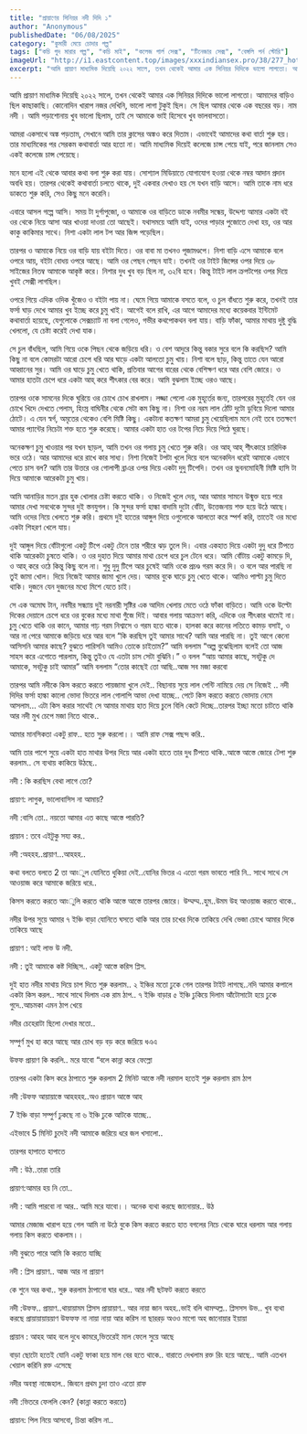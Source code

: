```yaml
---
title: "প্রায়াণের সিনিয়র নদী দিদি ১"
author: "Anonymous"
publishedDate: "06/08/2025"
category: "কুমারী মেয়ে চোদার গল্প"
tags: ["কচি গুদ মারার গল্প", "কচি মাই", "কলেজ গার্ল সেক্স", "টিনেজার সেক্স", "বেঙ্গলি পর্ন স্টোরি"]
imageUrl: "http://i1.eastcontent.top/images/xxxindiansex.pro/38/277_hot_with.jpg"
excerpt: "আমি প্রায়াণ মাধ্যমিক দিয়েছি ২০২২ সালে, তখন থেকেই আমার এক সিনিয়র দিদিকে ভালো লাগতো। আমাদের বাড়িও ছিল কাছাকাছি। কোনোদিন খারাপ নজর দেখিনি, ভালো লাগা টুকুই ছিল। সে ছিল আমার থেকে এক বছরের বড়। নাম নদী ।..."
---
```


আমি প্রায়াণ মাধ্যমিক দিয়েছি ২০২২ সালে, তখন থেকেই আমার এক সিনিয়র দিদিকে ভালো লাগতো। আমাদের বাড়িও ছিল কাছাকাছি। কোনোদিন খারাপ নজর দেখিনি, ভালো লাগা টুকুই ছিল। সে ছিল আমার থেকে এক বছরের বড়। নাম নদী । আমি পড়াশোনায় খুব ভালো ছিলাম, তাই সে আমাকে ভাই হিসেবে খুব ভালবাসতো।


আমরা একসাথে অঙ্ক পড়তাম, সেখানে আমি তার ক্লাসের অঙ্কও করে দিতাম। এভাবেই আমাদের কথা বার্তা শুরু হয়। তার মাধ্যমিকের পর সেরকম কথাবার্তা আর হতো না। আমি মাধ্যমিক দিয়েই কলেজে চান্স পেয়ে যাই, পরে জানলাম সেও একই কলেজে চান্স পেয়েছে।


মনে হলো এই থেকে আবার কথা বলা শুরু করা যায়। সোশ্যাল মিডিয়াতে যোগাযোগ হওয়া থেকে নম্বর আদান প্রদান অবধি হয়। তারপর থেকেই কথাবার্তা চলতে থাকে, দুই একবার দেখাও হয় সে যখন বাড়ি আসে। আমি তাকে নাম ধরে ডাকতে শুরু করি, সেও কিছু মনে করেনি।


এবারে আসল গল্পে আসি। সময় টা দুর্গাপুজো, ও আমাকে ওর বাড়িতে ডাকে নবমীর সন্ধেয়, উদ্দেশ্য আমার একটা বই ওর থেকে নিয়ে আসা আর খাওয়া দাওয়া তো আছেই। যথাসময়ে আমি যাই, ওদের পাড়ার পুজোতে দেখা হয়, ওর আর কাকু কাকিমার সাথে। নিশা একটা লাল টপ আর জিন্স পড়েছিল।


তারপর ও আমাকে নিয়ে ওর বাড়ি যায় বইটা দিতে। ওর বাবা মা তখনও পূজামণ্ডপে। নিশা বাড়ি এসে আমাকে বলে ওপরে আয়, বইটা বোধয় ওপরে আছে। আমি ওর পেছন পেছন যাই। তখনই ওর টাইট জিন্সের ওপর দিয়ে ৩৮ সাইজের নিতম্ব আমাকে আকৃষ্ট করে। নিশার দুধ খুব বড় ছিল না, ৩২বি হবে। কিন্তু টাইট লাল ক্রপটপের ওপর দিয়ে খুবই সেক্সী লাগছিল।


ওপরে গিয়ে এদিক ওদিক খুঁজেও ও বইটা পায় না। ঘেমে গিয়ে আমাকে বসতে বলে, ও চুল বাঁধতে শুরু করে, তখনই তার ফর্সা ঘাড় দেখে আমার খুব ইচ্ছে করে চুমু খাই। আগেই বলে রাখি, এর আগে আমাদের মধ্যে কয়েকবার ইন্টিমেট কথাবার্তা হয়েছে, যেগুলোকে সেক্সচ্যাট না বলা গেলেও, গভীর কথপোকথন বলা যায়। বাড়ি ফাঁকা, আমার মাথায় দুষ্টু বুদ্ধি খেললো, যে চেষ্টা করেই দেখা যাক।


সে চুল বাঁধছিল, আমি গিয়ে ওকে পিছন থেকে জড়িয়ে ধরি। ও বেশ আদুরে কিন্তু বকার সুরে বলে কি করছিস? আমি কিছু না বলে কোমরটা আরো চেপে ধরি আর ঘাড়ে একটা আলতো চুমু খায়। নিশা বলে ছাড়, কিন্তু তাতে যেন আরো আহ্বানের সুর। আমি ওর ঘাড়ে চুমু খেতে থাকি, প্রতিবার আগের বারের থেকে বেশিক্ষণ ধরে আর বেশি জোরে। ও আমার হাতটা চেপে ধরে একটা আহ্ করে শীৎকার বের করে। আমি বুঝলাম ইচ্ছে ওরও আছে।


তারপর ওকে সামনের দিকে ঘুরিয়ে ওর চোখে চোখ রাখলাম। লজ্জা পেলো এক মুহূর্তের জন্য, তারপরের মুহূর্তেই যেন ওর চোখে খিদে দেখতে পেলাম, হিংস্র বাঘিনীর থেকে সেটা কম কিছু না। নিশা ওর নরম লাল ঠোঁট দুটো ডুবিয়ে দিলো আমার ঠোটে। এ যেন স্বর্গ, অমৃতের থেকেও বেশি মিষ্টি কিছু। একটানা কতক্ষণ আমরা চুমু খেয়েছিলাম মনে নেই তবে ততক্ষণে আমার প্যান্টের নিচেটা শক্ত হতে শুরু করেছে। আমার একটা হাত ওর টপের নিচে দিয়ে পিঠে ঘুরছে।


অনেকক্ষণ চুমু খাওয়ার পর যখন ছাড়ল, আমি তখন ওর গলায় চুমু খেতে শুরু করি। ওর আহ্ আহ্ শীৎকারে চারিদিক ভরে ওঠে। আর আমাদের ধরে রাখে কার সাধ্য। নিশা নিজেই টপটা খুলে দিয়ে বলে অনেকদিন ধরেই আমাকে এভাবে পেতে চাস বল? আমি তার উত্তরে ওর গোলাপী ব্রাএর ওপর দিয়ে একটা দুদু টিপেদি। তখন ওর ভুবনমোহিনী মিষ্টি হাসি টা দিয়ে আমাকে আরেকটা চুমু খায়।


আমি আনাড়ির মতন ব্রার হুক খোলার চেষ্টা করতে থাকি। ও নিজেই খুলে দেয়, আর আমার সামনে উন্মুক্ত হয়ে পরে আমার দেখা সবথেকে সুন্দর দুই স্তনযুগল। কি সুন্দর ফর্সা হাল্কা বাদামি দুটো বোঁটা, উত্তেজনায় শক্ত হয়ে উঠে আছে। আমি ওদের নিয়ে খেলতে শুরু করি। প্রথমে দুই হাতের আঙ্গুল দিয়ে ওগুলোকে আলতো করে স্পর্শ করি, তাতেই ওর মধ্যে একটা শিহরণ খেলে যায়।


দুই আঙ্গুল দিয়ে বোঁটাগুলো একটু টিপে একটু টেনে তার শরীরে ঝড় তুলে দি। এবার একহাত দিয়ে একটা দুদু ধরে টিপতে থাকি আরেকটা চুষতে থাকি। ও ওর দুহাত দিয়ে আমার মাথা চেপে ধরে চুল টেনে ধরে। আমি বোঁটায় একটু কামড়ে দি, ও আহ্ করে ওঠে কিন্তু কিছু বলে না। শুধু দুদু টিপে আর চুষেই আমি ওকে প্রচণ্ড গরম করে দি। ও বলে আর পারছি না তুই জামা খোল। দিয়ে নিজেই আমার জামা খুলে দেয়। আমার বুকে ঘাড়ে চুমু খেতে থাকে। আমিও পাল্টা চুমু দিতে থাকি। দুজনে যেন দুজনের মধ্যে মিশে যেতে চাই।


সে এক অমোঘ টান, নবমীর সন্ধ্যায় দুই নরনারী সৃষ্টির এক আদিম খেলায় মেতে ওঠে ফাঁকা বাড়িতে। আমি ওকে উল্টো দিকের দেয়ালে চেপে ধরে ওর বুকের মধ্যে মাথা গুঁজে দিই। আবার গলায় আক্রমণ করি, এদিকে ওর শীৎকার থামেই না। চুমু খেতে থাকি ওর কানে, আমার গাঢ় গরম নিশ্বাসে ও গরম হতে থাকে। হালকা করে কানের লতিতে কামড় বসাই, ও আর না পেরে আমাকে জড়িয়ে ধরে আর বলে “কি করছিস তুই আমার সাথে? আমি আর পারছি না। তুই আগে কেনো আসিসনি আমার কাছে? বুঝতে পারিসনি আমিও তোকে চাইতাম?” আমি বললাম “অল্প বুঝেছিলাম বলেই তো আজ সাহস করে এগোতে পারলাম, কিন্তু তুইও যে এতটা চাস সেটা বুঝিনি।” ও বলল “আয় আমার কাছে, সবটুকু দে আমাকে, সবটুকু চাই আমার” আমি বললাম “তোর কাছেই তো আছি..আজ সব মজা করবো


তারপর আমি নদীকে কিস করতে করতে পায়জামা খুলে দেই.. বিছানায় সুয়ে লাল পেন্টি নামিয়ে দেয় সে নিজেই .. নদী দিদির ফর্সা হাল্কা কালো ভোদা ভিতরে লাল গোলাপি আভা দেখা যাচ্ছে.. পেটে কিস করতে করতে ভোদায় নেমে আসলাম… এটা কিস করার সাথেই সে আমার মাথায় হাত দিয়ে চুলে বিলি কেটে দিচ্ছে..তারপর ইচ্ছা মতো চাটতে থাকি আর নদী মুখ চেপে মজা নিতে থাকে..


আমার মানসিকতা একটু রাফ.. হতে সুরু করলো।। আমি রাফ সেক্স পছন্দ করি..


আমি তার পাশে সুয়ে একটা হাত মাথার উপর দিয়ে আর একটা হাতে তার দুধ টিপতে থাকি..আস্তে আস্তে জোরে টেপা শুরু করলাম.. সে ব্যথায় কাকিয়ে উঠছে..


নদী : কি করছিস বেথা লাগে তো?


প্রায়াণ: লাগুক, ভালোবাসিস না আমায়?


নদী :বাসি তো.. নয়তো আমার এত কাছে আস্তে পারতি?


প্রায়ান : তবে এইটুকু সয্য কর..


নদী :অহহহ..প্রায়াণ…আহহহ..

কথা বলতে বলতে 2 তা আংুল যোনিতে ধুকিয়া দেই..যোনির ভিতর এ এতো গরম ভাবতে পারি নি.. সাথে সাথে সে আওয়াজ করে আমাকে জরিয়ে ধরে..


কিসস করতে করতে আংুলি করতে থাকি আস্তে আস্তে তারপর জোরে। উম্মম্ম..হুম..উমম উহ আওয়াজ করতে থাকে..


নদীর উপর সুয়ে আমার ৭ ইঞ্চি বাড়া যোনিতে ঘসতে থাকি আর তার চখের দিকে তাকিয়ে দেখি ভেজা চোখে আমার দিকে তাকিয়ে আছে


প্রায়াণ : আই লাভ উ নদী.


নদী : তুই আমাকে কষ্ট দিচ্ছিস.. একটু আস্তে করিস প্লিস.


দুই হাত নদীর মাথায় দিয়ে চাপ দিতে শুরু করলাম.. ২ ইঞ্চির মতো ঢুকে গেল তারপর টাইট লাগছে..নদি আমার কপালে একটা কিস করল.. সাথে সাথে দিলাম এক রাম ঠাপ.. ৭ ইঞ্চি বাড়ার ৫ ইঞ্চি ঢুকিয়ে দিলাম আঁটোসাটো হয়ে ঢুকে গুদে..আচমকা এমন ঠাপ খেয়ে

নদীর চেহেরাটা ছিলো দেখার মতো..


সম্পুর্ণ মুখ হা করে আছে আর চোখ বড় বড় করে জরিয়ে ধএএ

উফফ প্রায়াণ কি করলি.. মরে যাবো “বলে কান্না করে ফেল্লো

তারপর একটা কিস করে ঠাপাতে শুরু করলাম 2 মিনিট আস্তে নদী নরমাল হতেই শুরু করলাম রাম ঠাপ


নদী :উফফ আয়ায়াস্তে আহহহহ..অও প্রায়ান আস্তে আহ

7 ইঞ্চি বাড়া সম্পুর্ণ ঢুকছে না ৬ ইঞ্চি ঢুকে আটকে যাচ্ছে..


এইভাবে 5 মিনিট চুদেই নদী আমাকে জরিয়ে ধরে জল খসালো..

তারপর হাপাতে হাপাতে


নদী : উঠ..তারা তারি


প্রায়াণ:আমার হয় নি তো..


নদী : আমি পারবো না আর.. আমি মরে যাবো।। অনেক ব্যথা করছে জানোয়ার.. উঠ


আমার মেজাজ খারাপ হয়ে গেল আমি না উঠে বুকে কিস করতে করতে হাত বগলের নিচে থেকে ঘারে ধরলাম আর গলায় গলায় কিস করতে থাকলাম।।

নদী বুঝতে পারে আমি কি করতে যাচ্ছি


নদী : প্লিস প্রায়াণ.. আজ আর না প্রায়াণ


কে শুনে অর কথা.. সুরু করলাম ঠাপানো ঘার ধরে.. আর নদী ছটফট করতে করতে


নদী :উফফ.. প্রায়াণ..থায়ায়ামম প্লিসস প্রায়ায়াণ.. আর নায়া জান অহহ..ভাই বলি থামম্মল্ল.. প্লিসসস উভ.. খুব ব্যথা করছে প্রায়ায়ায়ায়য়াণ উফফফ না নায়া নায়া আর করিস না ছাররড় অওও মাগো অহ জানোয়ার ইয়ায়া


প্রায়ান : আহহ আহ বলে দুধে কামরে,ভিতরেই মাল ফেলে সুয়ে আছে

বাড়া ছোটো হতেই যোনি একটু ফাকা হয়ে মাল বের হতে থাকে.. বারাতে দেখলাম রক্ত রিং হয়ে আছে.. আমি এতখন খেয়াল করিনি রক্ত এসেছে

নদীর অবস্থা নাজেহাল.. জিবনে প্রথম চুদা তাও এতো রাফ


নদী :ভিতরে ফেললি কেন? (কান্না করতে করতে)


প্রায়ান: পিল নিয়ে আসবো, চিন্তা করিস না..

